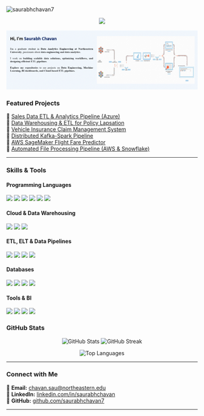   
<p align="left"> <img src="https://komarev.com/ghpvc/?username=saurabhchavan7&label=Profile%20views&color=0e75b6&style=flat" alt="saurabhchavan7" /> </p>

<p align="center">
  <a href="https://chavansaurabh.com/" target="_blank">
    <img src="https://img.shields.io/badge/Visit%20My%20Website-%230077B5?style=for-the-badge&logo=google-chrome&logoColor=white" />
  </a>
</p>

<!-- GIF Header -->
<p align="center">
  <img src="headerv3.gif" alt="Saurabh Chavan GitHub Banner" />
</p>

###  Featured Projects  

🔹 [Sales Data ETL & Analytics Pipeline (Azure)](https://github.com/saurabhchavan7/Sales-Data-End-to-End-Data-Engineering-Project-Using-Azure-Services)  
🔹 [Data Warehousing & ETL for Policy Lapsation](https://github.com/saurabhchavan7/Data-Warehousing-and-ETL-Implementation-for-Policy-Lapsation-in-Life-Insurance-Industry)  
🔹 [Vehicle Insurance Claim Management System](https://github.com/saurabhchavan7/Vehicle-Insurance-Claim-Management-System)  
🔹 [Distributed Kafka-Spark Pipeline](https://github.com/saurabhchavan7/Distributed-Kafka-Spark-Pipeline-for-High-Velocity-Data-Streams)  
🔹 [AWS SageMaker Flight Fare Predictor](https://github.com/saurabhchavan7/AWS-SageMaker-FlightFarePredictor)  
🔹 [Automated File Processing Pipeline (AWS & Snowflake)](https://github.com/saurabhchavan7/Automated-File-Processing-Pipeline-Using-AWS-and-Snowflake)  

---

### Skills & Tools  
#### **Programming Languages**  
<p align="left"><img src="https://img.shields.io/badge/Python-3776AB?style=flat-square&logo=python&logoColor=white" />
<img src="https://img.shields.io/badge/SQL-CC2927?style=flat-square&logo=microsoft-sql-server&logoColor=white" />
<img src="https://img.shields.io/badge/R-276DC3?style=flat-square&logo=r&logoColor=white" />
<img src="https://img.shields.io/badge/C-A8B9CC?style=flat-square&logo=c&logoColor=white" />
<img src="https://img.shields.io/badge/HTML-E34F26?style=flat-square&logo=html5&logoColor=white" />
<img src="https://img.shields.io/badge/CSS-1572B6?style=flat-square&logo=css3&logoColor=white" /></p>

#### **Cloud & Data Warehousing**  
<p align="left"><img src="https://img.shields.io/badge/Azure-0078D4?style=flat-square&logo=microsoft-azure&logoColor=white" />
<img src="https://img.shields.io/badge/AWS-232F3E?style=flat-square&logo=amazon-aws&logoColor=white" />
<img src="https://img.shields.io/badge/Snowflake-29B5E8?style=flat-square&logo=snowflake&logoColor=white" /></p>

#### **ETL, ELT & Data Pipelines**  
<p align="left"><img src="https://img.shields.io/badge/Apache%20Spark-E25A1C?style=flat-square&logo=apachespark&logoColor=white" />
<img src="https://img.shields.io/badge/Apache%20Kafka-231F20?style=flat-square&logo=apache-kafka&logoColor=white" />
<img src="https://img.shields.io/badge/Apache%20Airflow-017CEE?style=flat-square&logo=apache-airflow&logoColor=white" />
<img src="https://img.shields.io/badge/DBT-FF694B?style=flat-square&logo=dbt&logoColor=white" /></p>

#### **Databases**  
<p align="left"><img src="https://img.shields.io/badge/SQL%20Server-CC2927?style=flat-square&logo=microsoft-sql-server&logoColor=white" />
<img src="https://img.shields.io/badge/MySQL-4479A1?style=flat-square&logo=mysql&logoColor=white" />
<img src="https://img.shields.io/badge/PostgreSQL-336791?style=flat-square&logo=postgresql&logoColor=white" />
<img src="https://img.shields.io/badge/Oracle-F80000?style=flat-square&logo=oracle&logoColor=white" /></p>

#### **Tools & BI**  
<p align="left"><img src="https://img.shields.io/badge/Tableau-E97627?style=flat-square&logo=tableau&logoColor=white"/>
<img src="https://img.shields.io/badge/Power%20BI-F2C811?style=flat-square&logo=powerbi&logoColor=black"/>
<img src="https://img.shields.io/badge/Docker-2496ED?style=flat-square&logo=docker&logoColor=white"/>
<img src="https://img.shields.io/badge/Kubernetes-326CE5?style=flat-square&logo=kubernetes&logoColor=white"/></p>


### GitHub Stats  

<p align="center">
  <img src="https://github-readme-stats.vercel.app/api?username=saurabhchavan7&show_icons=true&theme=light" alt="GitHub Stats" />
  <img src="https://github-readme-streak-stats.herokuapp.com/?user=saurabhchavan7&theme=light" alt="GitHub Streak" />
</p>

<p align="center">
  <img src="https://github-readme-stats.vercel.app/api/top-langs/?username=saurabhchavan7&layout=compact&theme=light" alt="Top Languages" />
</p>

---

### Connect with Me  

📧 **Email:** [chavan.sau@northeastern.edu](mailto:chavan.sau@northeastern.edu)  
🔗 **LinkedIn:** [linkedin.com/in/saurabhchavan](https://www.linkedin.com/in/saurabhchavan)  
📂 **GitHub:** [github.com/saurabhchavan7](https://github.com/saurabhchavan7)  

---

